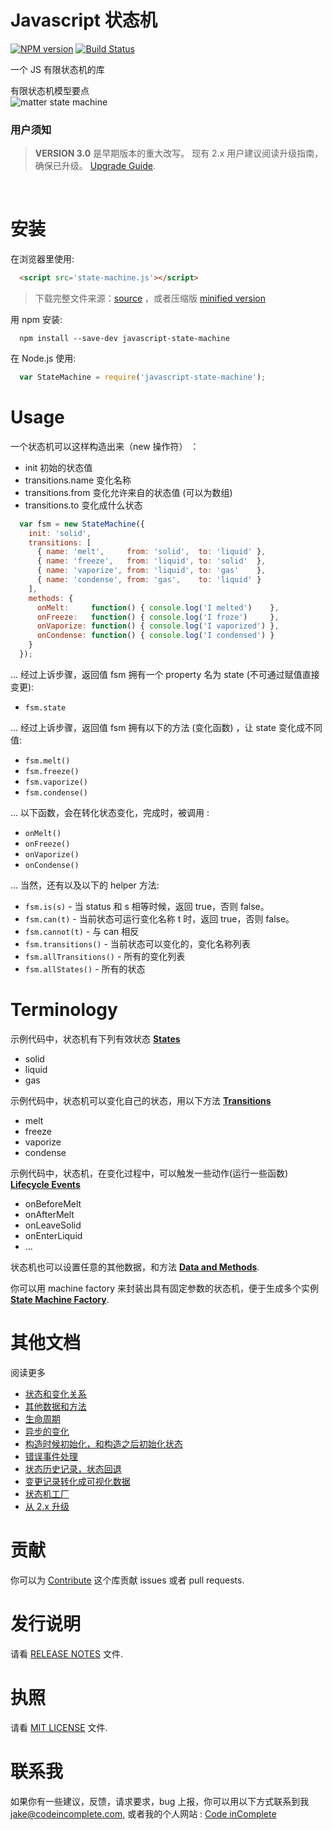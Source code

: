 # Javascript 状态机

[![NPM version](https://badge.fury.io/js/javascript-state-machine.svg)](https://badge.fury.io/js/javascript-state-machine)
[![Build Status](https://travis-ci.org/jakesgordon/javascript-state-machine.svg?branch=master)](https://travis-ci.org/jakesgordon/javascript-state-machine)

一个 JS 有限状态机的库

有限状态机模型要点
<br>
![matter state machine](examples/matter.png)


### 用户须知

> **VERSION 3.0** 是早期版本的重大改写。
  现有 2.x 用户建议阅读升级指南，确保已升级。 [Upgrade Guide](docs/upgrading-from-v2.md).

<br>

# 安装

在浏览器里使用:

```html
  <script src='state-machine.js'></script>
```

> 下载完整文件来源：[source](dist/state-machine.js) ，或者压缩版 [minified version](dist/state-machine.min.js)

用 npm 安装:

```shell
  npm install --save-dev javascript-state-machine
```

在 Node.js 使用:

```javascript
  var StateMachine = require('javascript-state-machine');
```

# Usage

一个状态机可以这样构造出来（new 操作符） ：
  * init 初始的状态值
  * transitions.name 变化名称
  * transitions.from 变化允许来自的状态值 (可以为数组)
  * transitions.to 变化成什么状态

```javascript
  var fsm = new StateMachine({
    init: 'solid',
    transitions: [
      { name: 'melt',     from: 'solid',  to: 'liquid' },
      { name: 'freeze',   from: 'liquid', to: 'solid'  },
      { name: 'vaporize', from: 'liquid', to: 'gas'    },
      { name: 'condense', from: 'gas',    to: 'liquid' }
    ],
    methods: {
      onMelt:     function() { console.log('I melted')    },
      onFreeze:   function() { console.log('I froze')     },
      onVaporize: function() { console.log('I vaporized') },
      onCondense: function() { console.log('I condensed') }
    }
  });
```

... 经过上诉步骤，返回值 fsm 拥有一个 property 名为 state (不可通过赋值直接变更):

  * `fsm.state`

... 经过上诉步骤，返回值 fsm 拥有以下的方法 (变化函数) ，让 state 变化成不同值:

  * `fsm.melt()`
  * `fsm.freeze()`
  * `fsm.vaporize()`
  * `fsm.condense()`

... 以下函数，会在转化状态变化，完成时，被调用 :

  * `onMelt()`
  * `onFreeze()`
  * `onVaporize()`
  * `onCondense()`

... 当然，还有以及以下的 helper 方法:

  * `fsm.is(s)`            - 当 status 和 s 相等时候，返回 true，否则 false。
  * `fsm.can(t)`           - 当前状态可运行变化名称 t 时，返回 true，否则 false。
  * `fsm.cannot(t)`        - 与 can 相反
  * `fsm.transitions()`    - 当前状态可以变化的，变化名称列表
  * `fsm.allTransitions()` - 所有的变化列表
  * `fsm.allStates()`      - 所有的状态

# Terminology

示例代码中，状态机有下列有效状态 [**States**](docs/states-and-transitions.md)

  * solid
  * liquid
  * gas

示例代码中，状态机可以变化自己的状态，用以下方法 [**Transitions**](docs/states-and-transitions.md)

  * melt
  * freeze
  * vaporize
  * condense

示例代码中，状态机，在变化过程中，可以触发一些动作(运行一些函数) [**Lifecycle Events**](docs/lifecycle-events.md)

  * onBeforeMelt
  * onAfterMelt
  * onLeaveSolid
  * onEnterLiquid
  * ...

状态机也可以设置任意的其他数据，和方法 [**Data and Methods**](docs/data-and-methods.md).

你可以用 machine factory 来封装出具有固定参数的状态机，便于生成多个实例 [**State Machine Factory**](docs/state-machine-factory.md).

# 其他文档

阅读更多

  * [状态和变化关系](docs/states-and-transitions.md)
  * [其他数据和方法](docs/data-and-methods.md)
  * [生命周期](docs/lifecycle-events.md)
  * [异步的变化](docs/async-transitions.md)
  * [构造时候初始化，和构造之后初始化状态](docs/initialization.md)
  * [错误事件处理](docs/error-handling.md)
  * [状态历史记录，状态回退](docs/state-history.md)
  * [变更记录转化成可视化数据](docs/visualization.md)
  * [状态机工厂](docs/state-machine-factory.md)
  * [从 2.x 升级](docs/upgrading-from-v2.md)

# 贡献

你可以为 [Contribute](docs/contributing.md) 这个库贡献 issues 或者 pull requests.

# 发行说明

请看 [RELEASE NOTES](RELEASE_NOTES.md) 文件.

# 执照

请看 [MIT LICENSE](https://github.com/jakesgordon/javascript-state-machine/blob/master/LICENSE) 文件.

# 联系我

如果你有一些建议，反馈，请求要求，bug 上报，你可以用以下方式联系到我 [jake@codeincomplete.com](mailto:jake@codeincomplete.com), 或者我的个人网站 : [Code inComplete](http://codeincomplete.com/)
